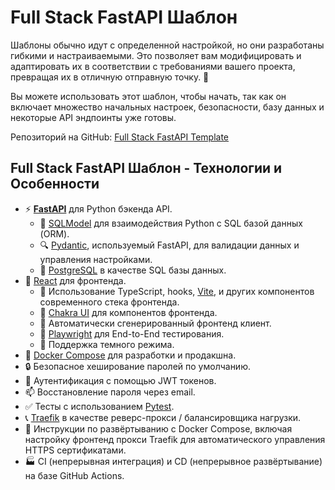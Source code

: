 # Full Stack FastAPI Шаблон

Шаблоны обычно идут с определенной настройкой, но они разработаны гибкими и настраиваемыми. Это позволяет вам модифицировать и адаптировать их в соответствии с требованиями вашего проекта, превращая их в отличную отправную точку. 🏁

Вы можете использовать этот шаблон, чтобы начать, так как он включает множество начальных настроек, безопасности, базу данных и некоторые API эндпоинты уже готовы.

Репозиторий на GitHub: <a href="https://github.com/tiangolo/full-stack-fastapi-template" class="external-link" target="_blank">Full Stack FastAPI Template</a>

## Full Stack FastAPI Шаблон - Технологии и Особенности

- ⚡ [**FastAPI**](https://fastapi.tiangolo.com) для Python бэкенда API.
    - 🧰 [SQLModel](https://sqlmodel.tiangolo.com) для взаимодействия Python с SQL базой данных (ORM).
    - 🔍 [Pydantic](https://docs.pydantic.dev), используемый FastAPI, для валидации данных и управления настройками.
    - 💾 [PostgreSQL](https://www.postgresql.org) в качестве SQL базы данных.
- 🚀 [React](https://react.dev) для фронтенда.
    - 💃 Использование TypeScript, hooks, [Vite](https://vitejs.dev), и других компонентов современного стека фронтенда.
    - 🎨 [Chakra UI](https://chakra-ui.com) для компонентов фронтенда.
    - 🤖 Автоматически сгенерированный фронтенд клиент.
    - 🧪 [Playwright](https://playwright.dev) для End-to-End тестирования.
    - 🦇 Поддержка темного режима.
- 🐋 [Docker Compose](https://www.docker.com) для разработки и продакшна.
- 🔒 Безопасное хеширование паролей по умолчанию.
- 🔑 Аутентификация с помощью JWT токенов.
- 📫 Восстановление пароля через email.
- ✅ Тесты с использованием [Pytest](https://pytest.org).
- 📞 [Traefik](https://traefik.io) в качестве реверс-прокси / балансировщика нагрузки.
- 🚢 Инструкции по развёртыванию с Docker Compose, включая настройку фронтенд прокси Traefik для автоматического управления HTTPS сертификатами.
- 🏭 CI (непрерывная интеграция) и CD (непрерывное развёртывание) на базе GitHub Actions.
